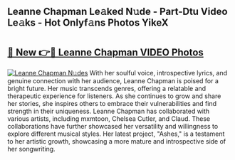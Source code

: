 ## Leanne Chapman Le𝚊ked N𝚞de - Part-Dtu Video Le𝚊ks - Hot Onlyf𝚊ns Photos YikeX

# <h2><a href="http://ac34554.deff.icu/?id=Leanne+Chapman">🔗 New 👉🔴 Leanne Chapman VIDEO Photos</a></h2>

[![Leanne Chapman N𝚞des](https://i.imgur.com/rIISA9y.gif)](http://ac34554.deff.icu/?id=Leanne+Chapman)
With her soulful voice, introspective lyrics, and genuine connection with her audience, Leanne Chapman is poised for a bright future. Her music transcends genres, offering a relatable and therapeutic experience for listeners. As she continues to grow and share her stories, she inspires others to embrace their vulnerabilities and find strength in their uniqueness. Leanne Chapman has collaborated with various artists, including mxmtoon, Chelsea Cutler, and Claud. These collaborations have further showcased her versatility and willingness to explore different musical styles. Her latest project, "Ashes," is a testament to her artistic growth, showcasing a more mature and introspective side of her songwriting.
